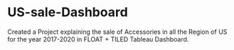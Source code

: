 # US-sale-Dashboard
Created a Project explaining the sale of Accessories in all the Region of US for the year 2017-2020 in FLOAT + TILED Tableau Dashboard.
